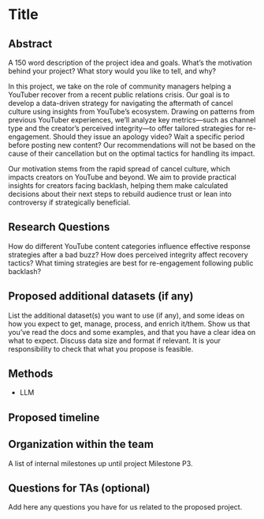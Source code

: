 # Title

## Abstract

A 150 word description of the project idea and goals. What’s the motivation behind your project? What story would you like to tell, and why?

In this project, we take on the role of community managers helping a YouTuber recover from a recent public relations crisis. Our goal is to develop a data-driven strategy for navigating the aftermath of cancel culture using insights from YouTube’s ecosystem. Drawing on patterns from previous YouTuber experiences, we’ll analyze key metrics—such as channel type and the creator’s perceived integrity—to offer tailored strategies for re-engagement. Should they issue an apology video? Wait a specific period before posting new content? Our recommendations will not be based on the cause of their cancellation but on the optimal tactics for handling its impact.

Our motivation stems from the rapid spread of cancel culture, which impacts creators on YouTube and beyond. We aim to provide practical insights for creators facing backlash, helping them make calculated decisions about their next steps to rebuild audience trust or lean into controversy if strategically beneficial.


## Research Questions

How do different YouTube content categories influence effective response strategies after a bad buzz?
How does perceived integrity affect recovery tactics?
What timing strategies are best for re-engagement following public backlash?

## Proposed additional datasets (if any)

List the additional dataset(s) you want to use (if any), and some ideas on how you expect to get, manage, process, and enrich it/them. Show us that you’ve read the docs and some examples, and that you have a clear idea on what to expect. Discuss data size and format if relevant. It is your responsibility to check that what you propose is feasible.

## Methods

- LLM 

## Proposed timeline

## Organization within the team

A list of internal milestones up until project Milestone P3.

## Questions for TAs (optional)

Add here any questions you have for us related to the proposed project.
